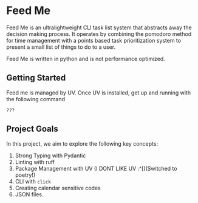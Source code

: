 # Feed Me
Feed Me is an ultralightweight CLI task list system that abstracts away the decision making process. It operates by combining the pomodoro method for time management with a points based task prioritization system to present a small list of things to do to a user.

Feed Me is written in python and is not performance optimized.

## Getting Started
Feed me is managed by UV. Once UV is installed, get up and running with the 
following command
```
???
```

## Project Goals

In this project, we aim to explore the following key concepts:
1. Strong Typing with Pydantic
1. Linting with ruff
1. Package Management with UV (I DONT LIKE UV :^[)(Switched to poetry!)
1. CLI with `click`
1. Creating calendar sensitive codes
1. JSON files.